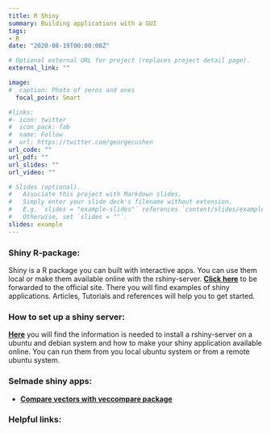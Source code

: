 ```yaml
---
title: R Shiny
summary: Building applications with a GUI
tags:
- R
date: "2020-08-19T00:00:00Z"

# Optional external URL for project (replaces project detail page).
external_link: ""

image:
#  caption: Photo of zeros and ones
  focal_point: Smart

#links:
#- icon: twitter
#  icon_pack: fab
#  name: Follow
#  url: https://twitter.com/georgecushen
url_code: ""
url_pdf: ""
url_slides: ""
url_video: ""

# Slides (optional).
#   Associate this project with Markdown slides.
#   Simply enter your slide deck's filename without extension.
#   E.g. `slides = "example-slides"` references `content/slides/example-slides.md`.
#   Otherwise, set `slides = ""`.
slides: example
---
```




### Shiny R-package:
   
Shiny is a R package you can built with interactive apps. You can use them local or make them available online with the rshiny-server. [__Click here__](https://shiny.rstudio.com/) to be forwarded to the official site. There you will find examples of shiny applications. Articles, Tutorials and references will help you to get started.

### How to set up a shiny server:

[__Here__](https://www.linode.com/docs/guides/how-to-deploy-rshiny-server-on-ubuntu-and-debian/) you will find the information is needed to install a rshiny-server on a ubuntu and debian system and how to make your shiny application available online. You can run them from you local ubuntu system or from a remote ubuntu system. 

### Selmade shiny apps:

- [__Compare vectors with veccompare package__](http://207.180.239.84:3838/shiny_app1/)

### Helpful links:

